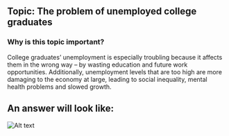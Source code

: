 ## Topic: **The problem of unemployed college graduates**

### Why is this topic important?
College graduates’ unemployment is especially troubling because it affects them in the wrong way – by wasting education and future work opportunities. Additionally, unemployment levels that are too high are more damaging to the economy at large, leading to social inequality, mental health problems and slowed growth.

## An answer will look like:
![Alt text](Images/example.jpg)



